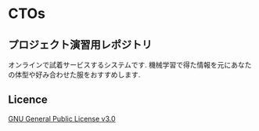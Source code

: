 # CTOs
## プロジェクト演習用レポジトリ
オンラインで試着サービスするシステムです.
機械学習で得た情報を元にあなたの体型や好み合わせた服をおすすめします.

## Licence 
<a href="https://github.com/Tako64tako/CTOs/blob/main/LICENSE">GNU General Public License v3.0</a>

